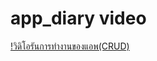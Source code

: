 # app_diary video

[!วิดิโอรันการทำงานของแอพ(CRUD)](https://drive.google.com/file/d/1762NkKJ3yK3Psp9uglKBsMdT7LEZFs1m/view?usp=sharing)
